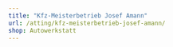 ```yaml
---
title: "Kfz-Meisterbetrieb Josef Amann"
url: /atting/kfz-meisterbetrieb-josef-amann/
shop: Autowerkstatt
---
```

